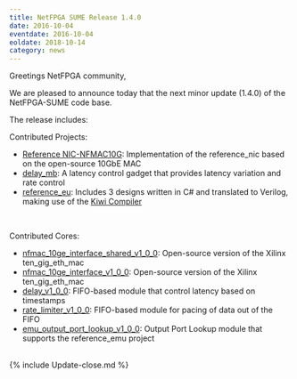 ```yaml
---
title: NetFPGA SUME Release 1.4.0
date: 2016-10-04
eventdate: 2016-10-04
eoldate: 2018-10-14
category: news
---
```


Greetings NetFPGA community,

We are pleased to announce today that the next minor update (1.4.0) of the NetFPGA-SUME code base.

The release includes:

Contributed Projects:
- [Reference NIC-NFMAC10G](https://github.com/forconesi/nfmac10g#nfmac10g-open-source-10gbe-mac-for-fpgas): Implementation of the reference_nic based on the open-source 10GbE MAC
- [delay_mb](https://github.com/NetFPGA/NetFPGA-SUME-public/wiki/Latency-Gadget:-delay_mb-Contrib-Project): A latency control gadget that provides latency variation and rate control
- [reference_eu](https://github.com/NetFPGA/NetFPGA-SUME-public/wiki/Reference_emu-Contrib-Project): Includes 3 designs written in C# and translated to Verilog, making use of the [Kiwi Compiler](http://www.cl.cam.ac.uk/research/srg/han/hprls/orangepath/kiwic.html)

<br>

Contributed Cores:
- [nfmac_10ge_interface_shared_v1_0_0](https://github.com/forconesi/nfmac10g#nfmac10g-open-source-10gbe-mac-for-fpgas): Open-source version of the Xilinx ten_gig_eth_mac
- [nfmac_10ge_interface_v1_0_0](https://github.com/forconesi/nfmac10g#nfmac10g-open-source-10gbe-mac-for-fpgas): Open-source version of the Xilinx ten_gig_eth_mac
- [delay_v1_0_0](https://github.com/NetFPGA/NetFPGA-SUME-public/wiki/Delay-Contrib-Core): FIFO-based module that control latency based on timestamps
- [rate_limiter_v1_0_0](https://github.com/NetFPGA/NetFPGA-SUME-public/wiki/Rate-Limiter-Contrib-Core): FIFO-based module for pacing of data out of the FIFO
- [emu_output_port_lookup_v1_0_0](https://github.com/NetFPGA/NetFPGA-SUME-public/wiki/Reference_emu-Contrib-Project): Output Port Lookup module that supports the reference_emu project

<br>
{% include Update-close.md %}
